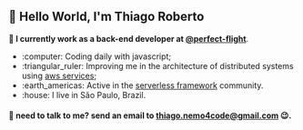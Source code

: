 ## :wave: Hello World, I'm Thiago Roberto
**:office: I currently work as a back-end developer at [@perfect-flight](https://github.com/perfect-flight)**.

<ul>
  <li>:computer: Coding daily with javascript;</li>
  <li>:triangular_ruler: Improving me in the architecture of distributed systems using <a href="https://github.com/aws">aws services</a>;</li>
  <li>:earth_americas: Active in the <a href="https://github.com/serverless">serverless framework</a> community.</li>
  <li>:house: I live in São Paulo, Brazil.</li>
</ul>

#### :e-mail: **need to talk to me? send an email to thiago.nemo4code@gmail.com** :wink:.
